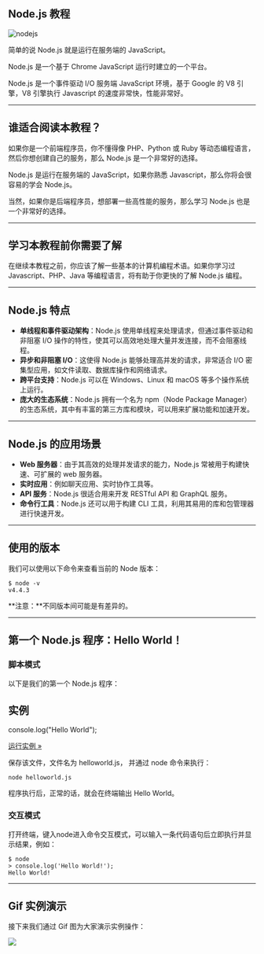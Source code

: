 ## Node.js 教程

![nodejs](https://www.runoob.com/wp-content/uploads/2014/03/nodejs.jpg)

简单的说 Node.js 就是运行在服务端的 JavaScript。

Node.js 是一个基于 Chrome JavaScript 运行时建立的一个平台。

Node.js 是一个事件驱动 I/O 服务端 JavaScript 环境，基于 Google 的 V8 引擎，V8 引擎执行 Javascript 的速度非常快，性能非常好。

* * *

## 谁适合阅读本教程？

如果你是一个前端程序员，你不懂得像 PHP、Python 或 Ruby 等动态编程语言，然后你想创建自己的服务，那么 Node.js 是一个非常好的选择。

Node.js 是运行在服务端的 JavaScript，如果你熟悉 Javascript，那么你将会很容易的学会 Node.js。

当然，如果你是后端程序员，想部署一些高性能的服务，那么学习 Node.js 也是一个非常好的选择。

* * *

## 学习本教程前你需要了解

在继续本教程之前，你应该了解一些基本的计算机编程术语。如果你学习过 Javascript、PHP、Java 等编程语言，将有助于你更快的了解 Node.js 编程。

* * *

## Node.js 特点

+   **单线程和事件驱动架构**：Node.js 使用单线程来处理请求，但通过事件驱动和非阻塞 I/O 操作的特性，使其可以高效地处理大量并发连接，而不会阻塞线程。
+   **异步和非阻塞 I/O**：这使得 Node.js 能够处理高并发的请求，非常适合 I/O 密集型应用，如文件读取、数据库操作和网络请求。
+   **跨平台支持**：Node.js 可以在 Windows、Linux 和 macOS 等多个操作系统上运行。
+   **庞大的生态系统**：Node.js 拥有一个名为 npm（Node Package Manager）的生态系统，其中有丰富的第三方库和模块，可以用来扩展功能和加速开发。

* * *

## Node.js 的应用场景

+   **Web 服务器**：由于其高效的处理并发请求的能力，Node.js 常被用于构建快速、可扩展的 web 服务器。
+   **实时应用**：例如聊天应用、实时协作工具等。
+   **API 服务**：Node.js 很适合用来开发 RESTful API 和 GraphQL 服务。
+   **命令行工具**：Node.js 还可以用于构建 CLI 工具，利用其易用的库和包管理器进行快速开发。

* * *

## 使用的版本

我们可以使用以下命令来查看当前的 Node 版本：

```
$ node -v
v4.4.3
```

**注意：**不同版本间可能是有差异的。

* * *

## 第一个 Node.js 程序：Hello World！

### 脚本模式

以下是我们的第一个 Node.js 程序：

## 实例

console.log("Hello World");

[运行实例 »](https://www.runoob.com/try/shownodejs.php?filename=helloworld)

保存该文件，文件名为 helloworld.js， 并通过 node 命令来执行：

```
node helloworld.js
```

程序执行后，正常的话，就会在终端输出 Hello World。

### 交互模式

打开终端，键入node进入命令交互模式，可以输入一条代码语句后立即执行并显示结果，例如：

```
$ node
> console.log('Hello World!');
Hello World!
```

* * *

## Gif 实例演示

接下来我们通过 Gif 图为大家演示实例操作：

![](https://www.runoob.com/wp-content/uploads/2014/03/nodejs-gif1.gif)